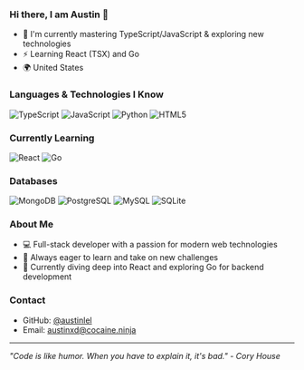 ### Hi there, I am Austin 👋

- 📖 I'm currently mastering TypeScript/JavaScript & exploring new technologies
- ⚡ Learning React (TSX) and Go
- 🌍 United States

### Languages & Technologies I Know
<img src="https://img.shields.io/badge/typescript-%23007ACC.svg?style=for-the-badge&logo=typescript&logoColor=white" alt="TypeScript" style="max-width: 100%;" /> <img src="https://img.shields.io/badge/javascript-%23323330.svg?style=for-the-badge&logo=javascript&logoColor=%23F7DF1E" alt="JavaScript" style="max-width: 100%" /> <img src="https://img.shields.io/badge/python-3670A0?style=for-the-badge&logo=python&logoColor=ffdd54" alt="Python" style="max-width: 100%;" /> <img src="https://img.shields.io/badge/html5-%23E34F26.svg?style=for-the-badge&logo=html5&logoColor=white" alt="HTML5" style="max-width: 100%;" />

### Currently Learning
<img src="https://img.shields.io/badge/react-%2320232a.svg?style=for-the-badge&logo=react&logoColor=%2361DAFB" alt="React" style="max-width: 100%;" /> <img src="https://img.shields.io/badge/go-%2300ADD8.svg?style=for-the-badge&logo=go&logoColor=white" alt="Go" style="max-width: 100%;" />

### Databases
<img src="https://img.shields.io/badge/MongoDB-%234ea94b.svg?style=for-the-badge&logo=mongodb&logoColor=white" alt="MongoDB" style="max-width: 100%;" /> <img src="https://img.shields.io/badge/PostgreSQL-%2307405e.svg?style=for-the-badge&logo=postgresql&logoColor=white" alt="PostgreSQL" style="max-width: 100%;" /> <img src="https://img.shields.io/badge/mysql-%2300f.svg?style=for-the-badge&logo=mysql&logoColor=white" alt="MySQL" style="max-width: 100%;" /> <img src="https://img.shields.io/badge/sqlite-%2307405e.svg?style=for-the-badge&logo=sqlite&logoColor=white" alt="SQLite" style="max-width: 100%;" />

### About Me
- 💻 Full-stack developer with a passion for modern web technologies
- 🚀 Always eager to learn and take on new challenges
- 🎯 Currently diving deep into React and exploring Go for backend development

### Contact
- GitHub: [@austinlel](https://github.com/austinlel)
- Email: austinxd@cocaine.ninja

---
*"Code is like humor. When you have to explain it, it's bad." - Cory House*
